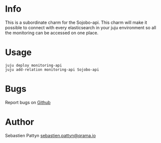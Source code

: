 # Info
This is a subordinate charm for the Sojobo-api. This charm will make it possible
to connect with every elasticsearch in your juju environment so all the
monitoring can be accessed on one place.

# Usage

    juju deploy monitoring-api
    juju add-relation monitoring-api Sojobo-api

# Bugs
Report bugs on <a href="https://github.com/Qrama/monitoring-api/issues">Github</a>

# Author
Sebastien Pattyn <a href="mailto:sebastien.pattyn@qrama.io">sebastien.pattyn@qrama.io</a>
